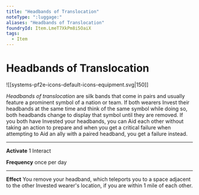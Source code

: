 ```yaml
---
title: "Headbands of Translocation"
noteType: ":luggage:"
aliases: "Headbands of Translocation"
foundryId: Item.LmeT7XkPm8i5OaiX
tags:
  - Item
---
```


# Headbands of Translocation
![[systems-pf2e-icons-default-icons-equipment.svg|150]]

_Headbands of translocation_ are silk bands that come in pairs and usually feature a prominent symbol of a nation or team. If both wearers Invest their headbands at the same time and think of the same symbol while doing so, both headbands change to display that symbol until they are removed. If you both have Invested your headbands, you can Aid each other without taking an action to prepare and when you get a critical failure when attempting to Aid an ally with a paired headband, you get a failure instead.

* * *

**Activate** 1 Interact

**Frequency** once per day

* * *

**Effect** You remove your headband, which teleports you to a space adjacent to the other Invested wearer's location, if you are within 1 mile of each other.
